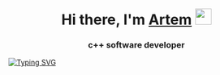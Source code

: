 <h1 align="center">Hi there, I'm <a href="https://t.me/skorik_03" target="_blank">Artem</a> 
<img src="https://github.com/blackcater/blackcater/raw/main/images/Hi.gif" height="32"/></h1>
<h3 align="center">c++ software developer</h3>
<a href="https://git.io/typing-svg"><img src="https://readme-typing-svg.herokuapp.com?font=Fira+Code&pause=1000&color=13F7E9&width=435&lines=Welcome+to+my+profile" alt="Typing SVG" /></a>
